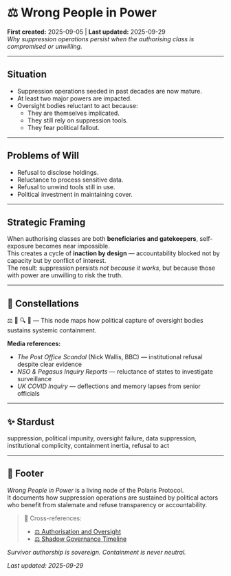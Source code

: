 # ⚖️ Wrong People in Power  
**First created:** 2025-09-05 | **Last updated:** 2025-09-29  
*Why suppression operations persist when the authorising class is compromised or unwilling.*

---

## Situation  
- Suppression operations seeded in past decades are now mature.  
- At least two major powers are impacted.  
- Oversight bodies reluctant to act because:  
  - They are themselves implicated.  
  - They still rely on suppression tools.  
  - They fear political fallout.  

---

## Problems of Will  
- Refusal to disclose holdings.  
- Reluctance to process sensitive data.  
- Refusal to unwind tools still in use.  
- Political investment in maintaining cover.  

---

## Strategic Framing  
When authorising classes are both **beneficiaries and gatekeepers**, self-exposure becomes near impossible.  
This creates a cycle of **inaction by design** — accountability blocked not by capacity but by conflict of interest.  
The result: suppression persists *not because it works*, but because those with power are unwilling to risk the truth.

---

## 🌌 Constellations  
⚖️ 🧿 🔍 🛑 — This node maps how political capture of oversight bodies sustains systemic containment.

**Media references:**  
- *The Post Office Scandal* (Nick Wallis, BBC) — institutional refusal despite clear evidence  
- *NSO & Pegasus Inquiry Reports* — reluctance of states to investigate surveillance  
- *UK COVID Inquiry* — deflections and memory lapses from senior officials

---

## ✨ Stardust  
suppression, political impunity, oversight failure, data suppression, institutional complicity, containment inertia, refusal to act

---

## 🏮 Footer  

*Wrong People in Power* is a living node of the Polaris Protocol.  
It documents how suppression operations are sustained by political actors who benefit from stalemate and refuse transparency or accountability.

> 📡 Cross-references:  
> - [⚖️ Authorisation and Oversight](./⚖️_authorisation_and_oversight.md)  
> - [⚖️ Shadow Governance Timeline](./⚖️_shadow_governance_timeline.md)

*Survivor authorship is sovereign. Containment is never neutral.*  

_Last updated: 2025-09-29_
